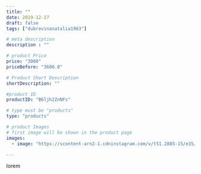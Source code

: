 ```yaml
---
title: ""
date: 2019-12-27
draft: false
tags: ["dubrovinanatalia1963"]

# meta description
description : ""

# product Price
price: "3000"
priceBefore: "3600.0"

# Product Short Description
shortDescription: ""

#product ID
productID: "B6ljh2ZnNFs"

# type must be "products"
type: "products"

# product Images
# first image will be shown in the product page
images:
  - image: "https://scontent-arn2-1.cdninstagram.com/v/t51.2885-15/e35/79959394_565619400902607_6742516751066956874_n.jpg?se=7&tp=1&_nc_ht=scontent-arn2-1.cdninstagram.com&_nc_cat=103&_nc_ohc=2n25vfLo9G4AX9lCN4v&ccb=7-4&oh=6ccf4d1073eddfdb5b1bb78fed3a90e0&oe=6083AAAE&ig_cache_key=MjIwODMyNzQ1MDA3NzQ4MzM3Mg%3D%3D.2-ccb7-4"

---
```

lorem
